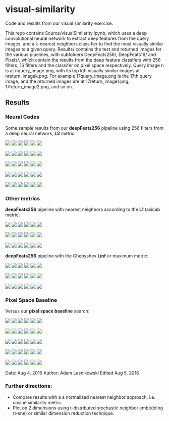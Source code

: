 # visual-similarity

Code and results from our visual similarity exercise.

This repo contains Source/visualSimilarity.ipynb, which uses a deep convolutional neural network to extract deep features from the query images, and a k-nearest neighbors classifier to find the most visually similar images to a given query.
Results/ contains the test and returned images for the various pipelines, with subfolders DeepFeats256/, DeepFeats16/ and Pixels/, which contain the results from the deep feature classifers with 256 filters, 16 filters and the classifer on pixel space respectively. Query image n is at nquery_image.png, with its top kth visually similar images at nreturn_imagek.png. For example 17query_image.png is the 17th query image, and the returned images are at 17return_image1.png, 17return_image2.png, and so on. 

## Results

### Neural Codes

Some sample results from our **deepFeats256** pipeline using 256 filters from a deep neural network, **L2** metric:

![](Results/DeepFeats256/0query_image.png)
![](Results/DeepFeats256/0return_image1.png)
![](Results/DeepFeats256/0return_image2.png)
![](Results/DeepFeats256/0return_image3.png)
![](Results/DeepFeats256/0return_image4.png)
![](Results/DeepFeats256/0return_image5.png)

![](Results/DeepFeats256/1query_image.png)
![](Results/DeepFeats256/1return_image1.png)
![](Results/DeepFeats256/1return_image2.png)
![](Results/DeepFeats256/1return_image3.png)
![](Results/DeepFeats256/1return_image4.png)
![](Results/DeepFeats256/1return_image5.png)

![](Results/DeepFeats256/2query_image.png)
![](Results/DeepFeats256/2return_image1.png)
![](Results/DeepFeats256/2return_image2.png)
![](Results/DeepFeats256/2return_image3.png)
![](Results/DeepFeats256/2return_image4.png)
![](Results/DeepFeats256/2return_image5.png)

![](Results/DeepFeats256/3query_image.png)
![](Results/DeepFeats256/3return_image1.png)
![](Results/DeepFeats256/3return_image2.png)
![](Results/DeepFeats256/3return_image3.png)
![](Results/DeepFeats256/3return_image4.png)
![](Results/DeepFeats256/3return_image5.png)

![](Results/DeepFeats256/4query_image.png)
![](Results/DeepFeats256/4return_image1.png)
![](Results/DeepFeats256/4return_image2.png)
![](Results/DeepFeats256/4return_image3.png)
![](Results/DeepFeats256/4return_image4.png)
![](Results/DeepFeats256/4return_image5.png)

### Other metrics
**deepFeats256** pipeline with nearest neighbors according to the **L1** taxicab metric:

![](Results/DeepFeats256L1/0query_image.png)
![](Results/DeepFeats256L1/0return_image1.png)
![](Results/DeepFeats256L1/0return_image2.png)
![](Results/DeepFeats256L1/0return_image3.png)
![](Results/DeepFeats256L1/0return_image4.png)
![](Results/DeepFeats256L1/0return_image5.png)

![](Results/DeepFeats256L1/1query_image.png)
![](Results/DeepFeats256L1/1return_image1.png)
![](Results/DeepFeats256L1/1return_image2.png)
![](Results/DeepFeats256L1/1return_image3.png)
![](Results/DeepFeats256L1/1return_image4.png)
![](Results/DeepFeats256L1/1return_image5.png)

![](Results/DeepFeats256L1/2query_image.png)
![](Results/DeepFeats256L1/2return_image1.png)
![](Results/DeepFeats256L1/2return_image2.png)
![](Results/DeepFeats256L1/2return_image3.png)
![](Results/DeepFeats256L1/2return_image4.png)
![](Results/DeepFeats256L1/2return_image5.png)

**deepFeats256** pipeline with the Chebyshev **Linf** or maximum metric:

![](Results/DeepFeats256LInf/0query_image.png)
![](Results/DeepFeats256LInf/0return_image1.png)
![](Results/DeepFeats256LInf/0return_image2.png)
![](Results/DeepFeats256LInf/0return_image3.png)
![](Results/DeepFeats256LInf/0return_image4.png)
![](Results/DeepFeats256LInf/0return_image5.png)

![](Results/DeepFeats256LInf/1query_image.png)
![](Results/DeepFeats256LInf/1return_image1.png)
![](Results/DeepFeats256LInf/1return_image2.png)
![](Results/DeepFeats256LInf/1return_image3.png)
![](Results/DeepFeats256LInf/1return_image4.png)
![](Results/DeepFeats256LInf/1return_image5.png)

![](Results/DeepFeats256LInf/2query_image.png)
![](Results/DeepFeats256LInf/2return_image1.png)
![](Results/DeepFeats256LInf/2return_image2.png)
![](Results/DeepFeats256LInf/2return_image3.png)
![](Results/DeepFeats256LInf/2return_image4.png)
![](Results/DeepFeats256LInf/2return_image5.png)


### Pixel Space Baseline
Versus our **pixel space baseline** search:

![](Results/Pixels/0query_image.png)
![](Results/Pixels/0return_image1.png)
![](Results/Pixels/0return_image2.png)
![](Results/Pixels/0return_image3.png)
![](Results/Pixels/0return_image4.png)
![](Results/Pixels/0return_image5.png)

![](Results/Pixels/1query_image.png)
![](Results/Pixels/1return_image1.png)
![](Results/Pixels/1return_image2.png)
![](Results/Pixels/1return_image3.png)
![](Results/Pixels/1return_image4.png)
![](Results/Pixels/1return_image5.png)

![](Results/Pixels/2query_image.png)
![](Results/Pixels/2return_image1.png)
![](Results/Pixels/2return_image2.png)
![](Results/Pixels/2return_image3.png)
![](Results/Pixels/2return_image4.png)
![](Results/Pixels/2return_image5.png)

![](Results/Pixels/3query_image.png)
![](Results/Pixels/3return_image1.png)
![](Results/Pixels/3return_image2.png)
![](Results/Pixels/3return_image3.png)
![](Results/Pixels/3return_image4.png)
![](Results/Pixels/3return_image5.png)

![](Results/Pixels/4query_image.png)
![](Results/Pixels/4return_image1.png)
![](Results/Pixels/4return_image2.png)
![](Results/Pixels/4return_image3.png)
![](Results/Pixels/4return_image4.png)
![](Results/Pixels/4return_image5.png)

Date: Aug 4, 2016
Author: Adam Lesnikowski
Edited Aug 5, 2016

### Further directions:

* Compare results with a a normalized nearest neighbor approach, i.e. cosine similarity metric.
* Plot on 2 dimensions using t-distributed stochastic neighbor embedding (t-sne) or similar dimension reduction technique. 


